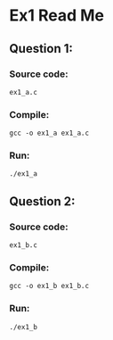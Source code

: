 # Ex1 Read Me

## Question 1:
### Source code:
```
ex1_a.c
```
### Compile:
```
gcc -o ex1_a ex1_a.c
```
### Run:
```
./ex1_a
```

## Question 2:
### Source code:
```
ex1_b.c
```
### Compile:
```
gcc -o ex1_b ex1_b.c
```
### Run:
```
./ex1_b
```
